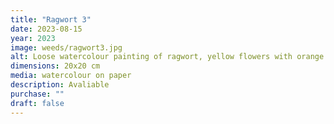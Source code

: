 ```yaml
---
title: "Ragwort 3"
date: 2023-08-15
year: 2023
image: weeds/ragwort3.jpg
alt: Loose watercolour painting of ragwort, yellow flowers with orange centres in a sea of green leaves
dimensions: 20x20 cm
media: watercolour on paper
description: Avaliable
purchase: ""
draft: false
---
```


